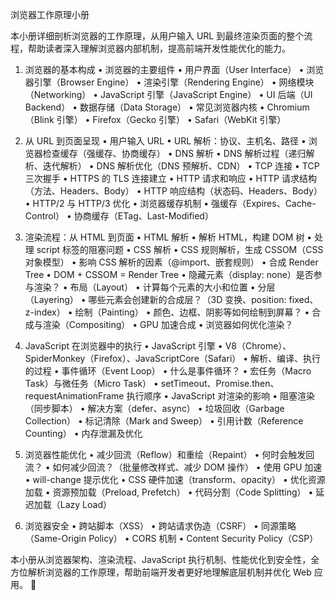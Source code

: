 浏览器工作原理小册

本小册详细剖析浏览器的工作原理，从用户输入 URL 到最终渲染页面的整个流程，帮助读者深入理解浏览器内部机制，提高前端开发性能优化的能力。

1. 浏览器的基本构成
 • 浏览器的主要组件
 • 用户界面（User Interface）
 • 浏览器引擎（Browser Engine）
 • 渲染引擎（Rendering Engine）
 • 网络模块（Networking）
 • JavaScript 引擎（JavaScript Engine）
 • UI 后端（UI Backend）
 • 数据存储（Data Storage）
 • 常见浏览器内核
 • Chromium（Blink 引擎）
 • Firefox（Gecko 引擎）
 • Safari（WebKit 引擎）

2. 从 URL 到页面呈现
 • 用户输入 URL
 • URL 解析：协议、主机名、路径
 • 浏览器检查缓存（强缓存、协商缓存）
 • DNS 解析
 • DNS 解析过程（递归解析、迭代解析）
 • DNS 解析优化（DNS 预解析、CDN）
 • TCP 连接
 • TCP 三次握手
 • HTTPS 的 TLS 连接建立
 • HTTP 请求和响应
 • HTTP 请求结构（方法、Headers、Body）
 • HTTP 响应结构（状态码、Headers、Body）
 • HTTP/2 与 HTTP/3 优化
 • 浏览器缓存机制
 • 强缓存（Expires、Cache-Control）
 • 协商缓存（ETag、Last-Modified）

3. 渲染流程：从 HTML 到页面
 • HTML 解析
 • 解析 HTML，构建 DOM 树
 • 处理 script 标签的阻塞问题
 • CSS 解析
 • CSS 规则解析，生成 CSSOM（CSS 对象模型）
 • 影响 CSS 解析的因素（@import、嵌套规则）
 • 合成 Render Tree
 • DOM + CSSOM = Render Tree
 • 隐藏元素（display: none）是否参与渲染？
 • 布局（Layout）
 • 计算每个元素的大小和位置
 • 分层（Layering）
 • 哪些元素会创建新的合成层？（3D 变换、position: fixed、z-index）
 • 绘制（Painting）
 • 颜色、边框、阴影等如何绘制到屏幕？
 • 合成与渲染（Compositing）
 • GPU 加速合成
 • 浏览器如何优化渲染？

4. JavaScript 在浏览器中的执行
 • JavaScript 引擎
 • V8（Chrome）、SpiderMonkey（Firefox）、JavaScriptCore（Safari）
 • 解析、编译、执行的过程
 • 事件循环（Event Loop）
 • 什么是事件循环？
 • 宏任务（Macro Task）与微任务（Micro Task）
 • setTimeout、Promise.then、requestAnimationFrame 执行顺序
 • JavaScript 对渲染的影响
 • 阻塞渲染（同步脚本）
 • 解决方案（defer、async）
 • 垃圾回收（Garbage Collection）
 • 标记清除（Mark and Sweep）
 • 引用计数（Reference Counting）
 • 内存泄漏及优化

5. 浏览器性能优化
 • 减少回流（Reflow）和重绘（Repaint）
 • 何时会触发回流？
 • 如何减少回流？（批量修改样式、减少 DOM 操作）
 • 使用 GPU 加速
 • will-change 提示优化
 • CSS 硬件加速（transform、opacity）
 • 优化资源加载
 • 资源预加载（Preload, Prefetch）
 • 代码分割（Code Splitting）
 • 延迟加载（Lazy Load）

6. 浏览器安全
 • 跨站脚本（XSS）
 • 跨站请求伪造（CSRF）
 • 同源策略（Same-Origin Policy）
 • CORS 机制
 • Content Security Policy（CSP）

本小册从浏览器架构、渲染流程、JavaScript 执行机制、性能优化到安全性，全方位解析浏览器的工作原理，帮助前端开发者更好地理解底层机制并优化 Web 应用。 🚀
